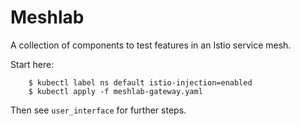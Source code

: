 # Meshlab

A collection of components to test features in an Istio service mesh.

Start here:
```
    $ kubectl label ns default istio-injection=enabled
    $ kubectl apply -f meshlab-gateway.yaml
```

Then see `user_interface` for further steps.

